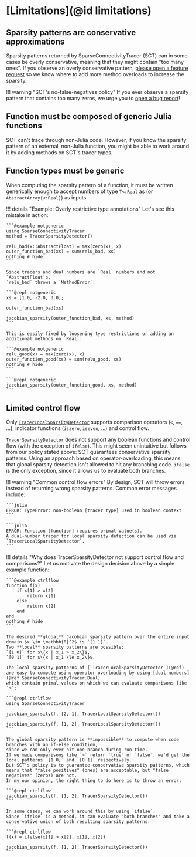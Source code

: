 # [Limitations](@id limitations)

## Sparsity patterns are conservative approximations

Sparsity patterns returned by SparseConnectivityTracer (SCT) can in some cases be overly conservative, meaning that they might contain "too many ones".
If you observe an overly conservative pattern, [please open a feature request](https://github.com/adrhill/SparseConnectivityTracer.jl/issues) so we know where to add more method overloads to increase the sparsity.

!!! warning "SCT's no-false-negatives policy"
    If you ever observe a sparsity pattern that contains too many zeros, we urge you to [open a bug report](https://github.com/adrhill/SparseConnectivityTracer.jl/issues)!

## Function must be composed of generic Julia functions

SCT can't trace through non-Julia code.
However, if you know the sparsity pattern of an external, non-Julia function,
you might be able to work around it by adding methods on SCT's tracer types.

## Function types must be generic

When computing the sparsity pattern of a function,
it must be written generically enough to accept numbers of type `T<:Real` as (or `AbstractArray{<:Real}`) as inputs.

!!! details "Example: Overly restrictive type annotations"
    Let's see this mistake in action:

    ```@example notgeneric
    using SparseConnectivityTracer
    method = TracerSparsityDetector()

    relu_bad(x::AbstractFloat) = max(zero(x), x)
    outer_function_bad(xs) = sum(relu_bad, xs)
    nothing # hide
    ```

    Since tracers and dual numbers are `Real` numbers and not `AbstractFloat`s,
    `relu_bad` throws a `MethodError`:

    ```@repl notgeneric
    xs = [1.0, -2.0, 3.0];

    outer_function_bad(xs)

    jacobian_sparsity(outer_function_bad, xs, method)
    ```

    This is easily fixed by loosening type restrictions or adding an additional methods on `Real`:

    ```@example notgeneric
    relu_good(x) = max(zero(x), x)
    outer_function_good(xs) = sum(relu_good, xs)
    nothing # hide
    ```

    ```@repl notgeneric
    jacobian_sparsity(outer_function_good, xs, method)
    ```

## Limited control flow

Only [`TracerLocalSparsityDetector`](@ref) supports comparison operators (`<`, `==`, ...), indicator functions (`iszero`, `iseven`, ...) and control flow.

[`TracerSparsityDetector`](@ref) does not support any boolean functions and control flow (with the exception of `ifelse`).
This might seem unintuitive but follows from our policy stated above: SCT guarantees conservative sparsity patterns.
Using an approach based on operator-overloading, this means that global sparsity detection isn't allowed to hit any branching code.
`ifelse` is the only exception, since it allows us to evaluate both branches.


!!! warning "Common control flow errors"
    By design, SCT will throw errors instead of returning wrong sparsity patterns. Common error messages include:

    ```julia
    ERROR: TypeError: non-boolean [tracer type] used in boolean context
    ```
    
    ```julia
    ERROR: Function [function] requires primal value(s).
    A dual-number tracer for local sparsity detection can be used via `TracerLocalSparsityDetector`.
    ```

!!! details "Why does TracerSparsityDetector not support control flow and comparisons?"
    Let us motivate the design decision above by a simple example function:

    ```@example ctrlflow
    function f(x)
        if x[1] > x[2]
            return x[1]
        else 
            return x[2]
        end
    end
    nothing # hide
    ```

    The desired **global** Jacobian sparsity pattern over the entire input domain $x \in \mathbb{R}^2$ is `[1 1]`. 
    Two **local** sparsity patterns are possible: 
    `[1 0]` for $\{x | x_1 > x_2\}$,
    `[0 1]` for $\{x | x_1 \le x_2\}$.

    The local sparsity patterns of [`TracerLocalSparsityDetector`](@ref) are easy to compute using operator overloading by using [dual numbers](@ref SparseConnectivityTracer.Dual) 
    which contain primal values on which we can evaluate comparisons like `>`:

    ```@repl ctrlflow
    using SparseConnectivityTracer

    jacobian_sparsity(f, [2, 1], TracerLocalSparsityDetector())

    jacobian_sparsity(f, [1, 2], TracerLocalSparsityDetector())
    ```

    The global sparsity pattern is **impossible** to compute when code branches with an if-else condition, 
    since we can only ever hit one branch during run-time. 
    If we made comparisons like `>` return `true` or `false`, we'd get the local patterns `[1 0]` and `[0 1]` respectively. 
    But SCT's policy is to guarantee conservative sparsity patterns, which means that "false positives" (ones) are acceptable, but "false negatives" (zeros) are not.
    In my our opinion, the right thing to do here is to throw an error:

    ```@repl ctrlflow
    jacobian_sparsity(f, [1, 2], TracerSparsityDetector())
    ```

    In some cases, we can work around this by using `ifelse`.
    Since `ifelse` is a method, it can evaluate "both branches" and take a conservative union of both resulting sparsity patterns:

    ```@repl ctrlflow
    f(x) = ifelse(x[1] > x[2], x[1], x[2])

    jacobian_sparsity(f, [1, 2], TracerSparsityDetector())
    ```
